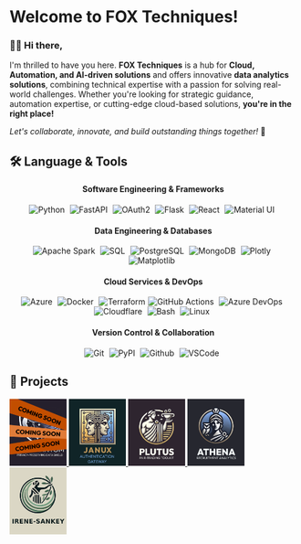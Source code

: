 
# Welcome to FOX Techniques! 

### 👋🏻 Hi there, 

I'm thrilled to have you here. **FOX Techniques** is a hub for **Cloud, Automation, and AI-driven solutions** and offers innovative **data analytics solutions**, combining technical expertise with a passion for solving real-world challenges. Whether you're looking for strategic guidance, automation expertise, or cutting-edge cloud-based solutions, **you're in the right place!**

*Let's collaborate, innovate, and build outstanding things together!* 🚀

## 🛠️ Language & Tools

<div align="center">

#### **Software Engineering & Frameworks**
<img src="https://cdn.jsdelivr.net/gh/devicons/devicon@latest/icons/python/python-original.svg" height="40" alt="Python" style="margin-right: 5px;"/>
<img src="https://cdn.jsdelivr.net/gh/devicons/devicon@latest/icons/fastapi/fastapi-original.svg" height="40" alt="FastAPI" style="margin-right: 5px;"/>
<img src="https://cdn.jsdelivr.net/gh/devicons/devicon@latest/icons/oauth/oauth-original.svg" height="40" alt="OAuth2" style="margin-right: 5px;"/>
<img src="https://cdn.jsdelivr.net/gh/devicons/devicon@latest/icons/flask/flask-original.svg" height="40" alt="Flask" style="margin-right: 5px;"/>
<img src="https://cdn.jsdelivr.net/gh/devicons/devicon@latest/icons/react/react-original.svg" height="40" alt="React" style="margin-right: 5px;"/>
<img src="https://cdn.jsdelivr.net/gh/devicons/devicon@latest/icons/materialui/materialui-original.svg" height="40" alt="Material UI" style="margin-right: 5px;"/>


#### **Data Engineering & Databases**

<img src="https://cdn.jsdelivr.net/gh/devicons/devicon@latest/icons/apachespark/apachespark-original-wordmark.svg" height="40" alt="Apache Spark" style="margin-right: 5px;"/>
<img src="https://cdn.jsdelivr.net/gh/devicons/devicon@latest/icons/azuresqldatabase/azuresqldatabase-original.svg" height="40" alt="SQL" style="margin-right: 5px;"/>
<img src="https://cdn.jsdelivr.net/gh/devicons/devicon@latest/icons/postgresql/postgresql-original.svg" height="40" alt="PostgreSQL" style="margin-right: 5px;"/>
<img src="https://cdn.jsdelivr.net/gh/devicons/devicon@latest/icons/mongodb/mongodb-original.svg" height="40" alt="MongoDB" style="margin-right: 5px;"/>
<img src="https://cdn.jsdelivr.net/gh/devicons/devicon@latest/icons/plotly/plotly-original.svg" height="40" alt="Plotly" style="margin-right: 5px;"/>
<img src="https://cdn.jsdelivr.net/gh/devicons/devicon@latest/icons/matplotlib/matplotlib-original.svg" height="40" alt="Matplotlib" style="margin-right: 5px;"/>

#### **Cloud Services & DevOps**
<img src="https://cdn.jsdelivr.net/gh/devicons/devicon@latest/icons/azure/azure-original.svg" height="40" alt="Azure" style="margin-right: 5px;"/>
<img src="https://cdn.jsdelivr.net/gh/devicons/devicon@latest/icons/docker/docker-plain.svg" height="40" alt="Docker" style="margin-right: 5px;"/>
<img src="https://cdn.jsdelivr.net/gh/devicons/devicon@latest/icons/terraform/terraform-original.svg" height="40" alt="Terraform" style="margin-right: 5px;"/><img src="https://cdn.jsdelivr.net/gh/devicons/devicon@latest/icons/githubactions/githubactions-original.svg" height="40" alt="GitHub Actions" style="margin-right: 5px;"/>
<img src="https://cdn.jsdelivr.net/gh/devicons/devicon@latest/icons/azuredevops/azuredevops-original.svg" height="40" alt="Azure DevOps" style="margin-right: 5px;"/>
<img src="https://cdn.jsdelivr.net/gh/devicons/devicon@latest/icons/cloudflare/cloudflare-original.svg" height="40" alt="Cloudflare" style="margin-right: 5px;"/>
<img src="https://cdn.jsdelivr.net/gh/devicons/devicon@latest/icons/bash/bash-original.svg" height="40" alt="Bash" style="margin-right: 5px;"/>
<img src="https://cdn.jsdelivr.net/gh/devicons/devicon@latest/icons/linux/linux-original.svg" height="40" alt="Linux" style="margin-right: 5px;"/>

#### **Version Control & Collaboration**
<img src="https://cdn.jsdelivr.net/gh/devicons/devicon@latest/icons/git/git-original.svg" height="40" alt="Git" style="margin-right: 5px;"/>
<img src="https://cdn.jsdelivr.net/gh/devicons/devicon@latest/icons/pypi/pypi-original.svg" height="40" alt="PyPI" style="margin-right: 5px;"/>
<img src="https://cdn.jsdelivr.net/gh/devicons/devicon@latest/icons/github/github-original.svg" height="40" alt="Github" style="margin-right: 5px;"/>
<img src="https://cdn.jsdelivr.net/gh/devicons/devicon@latest/icons/vscode/vscode-original.svg" height="40" alt="VSCode" style="margin-right: 5px;"/>



</div>

## 🚀 Projects

<a href="https://github.com/fox-techniques" alt="FOX Techniques Profile">
    <img src="assets/logos/coming-soon_flyer.png" alt="Coming soon" width="100" />         
</a>
<a href="https://fox-techniques.github.io/janux-auth-gateway/" alt="JANUX Documentation">
    <img src="assets/logos/janux_flyer.png" alt="JANUX Flyer" width="100" />         
</a>
<a href="https://fox-techniques.github.io/plutus-pairtrading/" alt="PLUTUS Documentation">
    <img src="assets/logos/plutus_flyer.png" alt="PLUTUS Flyer" width="100" />         
</a>
<a href="https://fox-techniques.github.io/athena-recruitment-analytics/" alt="ATHENA Documentation">
    <img src="assets/logos/athena_flyer.png" alt="ATHENA Flyer" width="100" />         
</a>
<a href="https://fox-techniques.github.io/irene-sankey/" alt="Irene-Sankey Documentation">
    <img src="assets/logos/irene-sankey_flyer.png" alt="IRENE-Sankey Flyer" width="100" />         
</a>